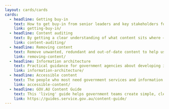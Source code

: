 ```yaml
---
layout: cards/cards
cards:
  - headline: Getting buy-in
    text: How to get buy-in from senior leaders and key stakeholders for content improvement throughout the content lifecycle.
    link: getting-buy-in/
  - headline: Content auditing
    text: By getting a clear understanding of what content sits where — and how useful it is — you can create evidence for improvements and change.
    link: content-auditing/
  - headline: Removing content
    text: Remove unwanted, redundant and out-of-date content to help users find what they need.
    link: removing-content/    
  - headline: Information architecture
    text: Practical guidance for government agencies about developing information architecture for websites.
    link: information-architecture/
  - headline: Accessible content
    text: The people who most need government services and information often find them the hardest to use. Think about creating content that is accessible for everyone from the start.
    link: accessible-content/
  - headline: GOV.AU Content Guide
    text: This 'living' guide helps government teams create simple, clear and accessible digital content.
    link: https://guides.service.gov.au/content-guide/
---
```

